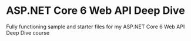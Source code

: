 # ASP.NET Core 6 Web API Deep Dive
Fully functioning sample and starter files for my ASP.NET Core 6 Web API Deep Dive course
